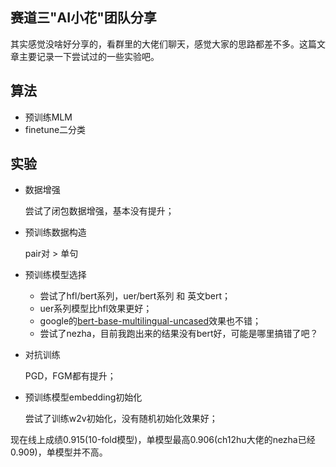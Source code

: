 ## 赛道三"AI小花"团队分享

其实感觉没啥好分享的，看群里的大佬们聊天，感觉大家的思路都差不多。这篇文章主要记录一下尝试过的一些实验吧。

## 算法
  * 预训练MLM
  * finetune二分类
## 实验
* 数据增强
  
  尝试了闭包数据增强，基本没有提升；
* 预训练数据构造
  
  pair对 > 单句
* 预训练模型选择
  
  - 尝试了hfl/bert系列，uer/bert系列 和 英文bert；
  - uer系列模型比hfl效果更好；
  - google的[bert-base-multilingual-uncased](https://huggingface.co/bert-base-multilingual-uncased)效果也不错；
  - 尝试了nezha，目前我跑出来的结果没有bert好，可能是哪里搞错了吧？
* 对抗训练
  
  PGD，FGM都有提升；
* 预训练模型embedding初始化
  
  尝试了训练w2v初始化，没有随机初始化效果好；

现在线上成绩0.915(10-fold模型)，单模型最高0.906(ch12hu大佬的nezha已经0.909)，单模型并不高。
